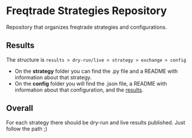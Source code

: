 # Freqtrade Strategies Repository

Repository that organizes freqtrade strategies and configurations. 

## Results
The structure is `results > dry-run/live > strategy > exchange > config`  
- On the **strategy** folder you can find the .py file and a README with information about that strategy.  
- On the **config** folder you will find the .json file, a README with information about that configuration, and the <ins>results</ins>.

## Overall
For each strategy there should be dry-run and live results published. Just follow the path ;)
